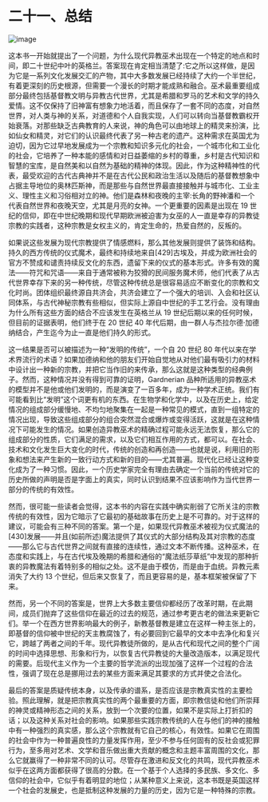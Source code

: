 

# 二十一、总结

![image](images/chapter.gif)

这本书一开始就提出了一个问题，为什么现代异教巫术出现在一个特定的地点和时间，即二十世纪中叶的英格兰。答案现在肯定相当清楚了:它之所以这样做，是因为它是一系列文化发展交汇的产物，其中大多数发展已经持续了大约一个半世纪，有着更深刻的历史根源，但需要一个漫长的时期才能成熟和融合。巫术最重要组成部分最终包括基督教文明与异教古代世界，尤其是希腊和罗马的艺术和文学的持久爱情。这不仅保持了旧神富有想象力地活着，而且保存了一套不同的态度，对自然世界，对人类与神的关系，对道德和个人自我实现，人们可以转向当基督教霸权开始衰落。对那些缺乏古典教育的人来说，神的角色可以由地球上的精灵来扮演，比如仙女和精灵，对它们的认识最终代表了另一种古老的遗产。这种需求在英国尤为迫切，因为它过早地发展成为一个宗教和知识多元化的社会，一个城市化和工业化的社会，它培养了一种本能的感情和对日益萎缩的乡村的尊重，乡村是古代知识和智慧的宝库，是自然美和以自然为基础的精神的体现。因此，作为这种精神性的代表，最受欢迎的古代古典神并不是在古代公民和政治生活以及随后的基督教想象中占据主导地位的奥林匹斯神，而是那些与自然世界最直接接触并与城市化、工业主义、理性主义和习俗相对立的神。他们是森林和夜晚的主宰:长角的野神潘和一个代表自然世界和夜晚天空，尤其是月亮的女神。一个更重要的因素是出现在 19 世纪的信仰，即在中世纪晚期和现代早期欧洲被迫害为女巫的人一直是幸存的异教徒宗教的实践者，这种宗教是女权主义的，肯定生命的，热爱自然的，反叛的。

如果说这些发展为现代宗教提供了情感燃料，那么其他发展则提供了装饰和结构。持久的西方传统的仪式魔术，最终和持续地来自[429]古埃及，并成为欧洲社会的官方不赞成和谴责持续反文化的东西，遗留下来的仪式的基本形式。许多有效的魔法——符咒和咒语——来自于通常被称为狡猾的民间服务魔术师，他们代表了从古代世界幸存下来的另一种传统，尽管这种传统总是很容易适应不断变化的宗教和文化时尚。团体组织最终源自共济会，共济会建立了一个强大的培训、入会和社区认同体系，与古代神秘宗教有些相似，但实际上源自中世纪的手工艺行会。没有理由为什么所有这些方面的结合不应该发生在英格兰从 19 世纪后期以来的任何时候，但目前的证据表明，他们终于在 20 世纪 40 年代后期，由一群人与杰拉尔德·加德纳结合，产生迄今为止一直是他们持久的形式。

这一结果是否可以被描述为一种“发明的传统”，一个自 20 世纪 80 年代以来在学术界流行的术语？如果加德纳和他的朋友们开始自觉地从对他们最有吸引力的材料中设计出一种新的宗教，并把它当作旧的来传承，那么这就是这种类型的经典例子。然而，这种情况并没有得到可靠的证明，Gardnerian 品种所适用的异教巫术的模型并不是他或他们发明的，而是演变了一百多年，成为一种学术正统。我们有可能看到比“发明”这个词更有机的东西。在生物学和化学中，以及在历史上，给定情况的组成部分缓慢地、不均匀地聚集在一起是一种常见的模式，直到一组特定的情况出现，导致这些组成部分的组合突然混合或爆炸或变得活跃，这就是在这种情况下可能发生的情况。如果创造异教巫术的精确过程可能永远无法恢复，那么它的组成部分的性质，它们满足的需求，以及它们相互作用的方式，都可以。在社会、技术和文化发生巨大变化的时代，传统的创造和再创造——也就是说，利用旧的形象和想法来产生新的一致行动方式和新的目的——尤其普遍。现代化已经让这种变化成为了一种习惯。因此，一个历史学家完全有理由去确定一个当前的传统对它的历史所做的声明是否是字面上的真实，同时认识到结果不应该影响作为当代世界一部分的传统的有效性。

然而，很可能一些读者会觉得，这本书的内容在实践中确实削弱了它所关注的宗教传统的有效性，因为它暗示了它最初的基础故事在历史上是不可靠的。对于这样的建议，可能会有三种不同的答案。第一个是，如果现代异教巫术被视为仪式魔法的[430]发展——并且(如前所述)魔法提供了其仪式的大部分结构及其对宗教的态度——那么它与古代世界之间就有直接的连续性，通过文本不断传播。这种巫术，在态度和实践上，与在古代埃及晚期的希腊和通俗的“魔法纸莎草纸”中发现的那种折衷的异教魔法有着特别多的相似之处。这不是由于模仿，而是由于血统。异教元素消失了大约 13 个世纪，但后来又恢复了，而且更容易的是，基本框架被保留了下来。

然而，另一个不同的答案是，世界上大多数主要信仰都经历了改革时期，在此期间，成员们抛弃了这些信仰在最近的过去的规范，通过参考更古老的做法来更新它们。举一个在西方世界影响最大的例子，新教基督教是建立在这样一种主张上的，即基督的信仰被中世纪的天主教腐蚀了，有必要回到它最早的文本中去净化和复兴它，跨越了两者之间的千年。现代异教徒所做的，是从古代和现代之间的整个广阔的时间中选择思想、形象和行为，以恢复古代异教徒的大量改造版本，以满足现代的需要。后现代主义作为一个主要的哲学流派的出现加强了这样一个过程的合法性，强调了现在总是挪用过去的某些方面来满足其要求的方式并使之合法化。

最后的答案是质疑传统本身，以及传承的谱系，是否应该是宗教真实性的主要检验。照此理解，就是把宗教真实性的两个最重要的方面，即宗教信徒和他们所崇拜的神灵或精神形态之间的关系，放到一个次要的位置，如果不是实际上打折扣的话；以及这种关系对社会的影响。如果那些实践宗教传统的人在与他们的神的接触中有一种强烈的真实感，那么这个宗教就有它自己的核心，有效性。如果它在周围的社会中作为一种普遍良性的力量发挥作用，至少不参与任何固有的反社会或犯罪行为，至多用对艺术、文学和音乐做出重大贡献的概念和主题丰富周围的文化，那么它就赢得了一种非常不同的认可。尽管存在激进和反文化的共鸣，现代异教巫术似乎在这两方面都获得了很高的分数。在一个基于个人选择的多民族、多文化、多信仰的社会中，它似乎有着明显的地位；从某种意义上来说，这本书既是英国这样一个社会的发展史，也是抵制这种发展的力量的历史，因为它是一种特殊的宗教。